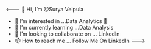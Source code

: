 <--- 
👋 Hi, I’m @Surya Velpula 
- 👀 I’m interested in ...Data Analytics 🔭
- 🌱 I’m currently learning ...Data Analysis 
- 💞️ I’m looking to collaborate on ... LinkedIn 
- 📫 How to reach me ... Follow Me On LinkedIn
--->
